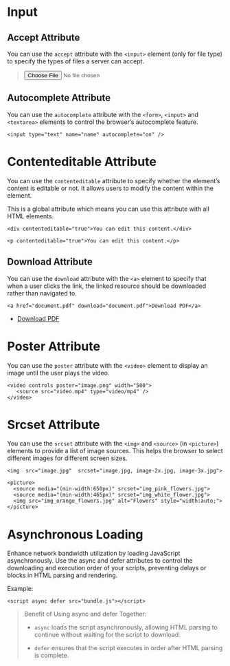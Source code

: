 # Input

## Accept Attribute

You can use the  `accept`  attribute with the  `<input>`  element (only for file type) to specify the types of files a server can accept.

> <input type="file" accept=".jpg, .jpeg, .png">

## Autocomplete Attribute

You can use the  `autocomplete`  attribute with the  `<form>`,  `<input>`  and  `<textarea>`  elements to control the browser’s autocomplete feature.

    <input type="text" name="name" autocomplete="on" />

# Contenteditable Attribute

You can use the  `contenteditable`  attribute to specify whether the element’s content is editable or not. It allows users to modify the content within the element.

This is a global attribute which means you can use this attribute with all HTML elements.

    <div contenteditable="true">You can edit this content.</div>

    <p contenteditable="true">You can edit this content.</p>

## Download Attribute

You can use the  `download`  attribute with the  `<a>`  element to specify that when a user clicks the link, the linked resource should be downloaded rather than navigated to.

    <a href="document.pdf" download="document.pdf">Download PDF</a>
    

 - <a href="document.pdf" download="document.pdf">Download PDF</a>

# Poster Attribute

You can use the  `poster`  attribute with the  `<video>`  element to display an image until the user plays the video.

    <video controls poster="image.png" width="500">  
       <source src="video.mp4" type="video/mp4" />  
    </video>

# Srcset Attribute

You can use the  `srcset`  attribute with the  `<img>`  and  `<source>`  (in  `<picture>`) elements to provide a list of image sources. This helps the browser to select different images for different screen sizes.

    <img  src="image.jpg"  srcset="image.jpg, image-2x.jpg, image-3x.jpg">
    
    <picture>
      <source media="(min-width:650px)" srcset="img_pink_flowers.jpg">
      <source media="(min-width:465px)" srcset="img_white_flower.jpg">
      <img src="img_orange_flowers.jpg" alt="Flowers" style="width:auto;">
    </picture>

# Asynchronous Loading
Enhance network bandwidth utilization by loading JavaScript asynchronously. Use the async and defer attributes to 
control the downloading and execution order of your scripts, preventing delays or blocks in HTML parsing and rendering.

Example:
```
<script async defer src="bundle.js"></script>
```
> Benefit of Using async and defer Together:
> 
> - `async` loads the script asynchronously, allowing HTML parsing to continue without waiting for the script to download.
> 
> - `defer` ensures that the script executes in order after HTML parsing is complete.